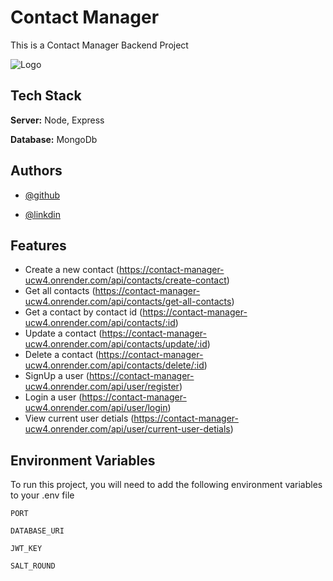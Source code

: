 
# Contact Manager

This is a Contact Manager Backend Project


![Logo](https://website-assets-fw.freshworks.com/attachments/cjuwek45n01w4ztg0bh9cvq4q-contact-management-software.one-half.png)


## Tech Stack

**Server:** Node, Express

**Database:** MongoDb


## Authors

- [@github](https://github.com/Samiran2004)

- [@linkdin](www.linkedin.com/in/samiransamanta)
## Features

- Create a new contact (https://contact-manager-ucw4.onrender.com/api/contacts/create-contact)
- Get all contacts (https://contact-manager-ucw4.onrender.com/api/contacts/get-all-contacts)
- Get a contact by contact id (https://contact-manager-ucw4.onrender.com/api/contacts/:id)
- Update a contact (https://contact-manager-ucw4.onrender.com/api/contacts/update/:id)
- Delete a contact (https://contact-manager-ucw4.onrender.com/api/contacts/delete/:id)
- SignUp a user (https://contact-manager-ucw4.onrender.com/api/user/register)
- Login a user  (https://contact-manager-ucw4.onrender.com/api/user/login)
- View current user detials (https://contact-manager-ucw4.onrender.com/api/user/current-user-detials)
## Environment Variables

To run this project, you will need to add the following environment variables to your .env file

`PORT`

`DATABASE_URI`

`JWT_KEY`

`SALT_ROUND`
